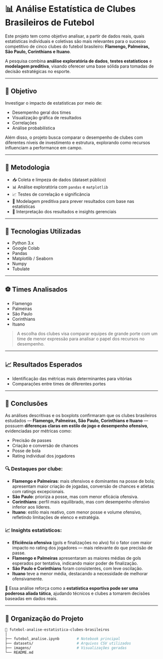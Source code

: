# 📊 Análise Estatística de Clubes Brasileiros de Futebol

Este projeto tem como objetivo analisar, a partir de dados reais, quais estatísticas individuais e coletivas são mais relevantes para o sucesso competitivo de cinco clubes do futebol brasileiro: **Flamengo, Palmeiras, São Paulo, Corinthians e Ituano**.  

A pesquisa combina **análise exploratória de dados**, **testes estatísticos** e **modelagem preditiva**, visando oferecer uma base sólida para tomadas de decisão estratégicas no esporte.

---

## 🎯 Objetivo

Investigar o impacto de estatísticas por meio de:
- Desempenho geral dos times
- Visualização gráfica de resultados
- Correlações
- Análise probabilística

Além disso, o projeto busca comparar o desempenho de clubes com diferentes níveis de investimento e estrutura, explorando como recursos influenciam a performance em campo.

---

## 🧠 Metodologia

- 📥 Coleta e limpeza de dados (dataset público)
- 📊 Análise exploratória com `pandas` e `matplotlib`
- 📈 Testes de correlação e significância
- 🤖 Modelagem preditiva para prever resultados com base nas estatísticas
- 🏁 Interpretação dos resultados e insights gerenciais

---

## 🧰 Tecnologias Utilizadas

- Python 3.x
- Google Colab
- Pandas
- Matplotlib / Seaborn
- Numpy
- Tubulate

---

## ⚽ Times Analisados

- Flamengo  
- Palmeiras  
- São Paulo  
- Corinthians  
- Ituano  

> A escolha dos clubes visa comparar equipes de grande porte com um time de menor expressão para analisar o papel dos recursos no desempenho.

---

## 📈 Resultados Esperados

- Identificação das métricas mais determinantes para vitórias
- Comparações entre times de diferentes portes

---

## 📌 Conclusões

As análises descritivas e os boxplots confirmaram que os clubes brasileiros estudados — **Flamengo, Palmeiras, São Paulo, Corinthians e Ituano** — possuem **diferenças claras em estilo de jogo e desempenho ofensivo**, evidenciadas por métricas como:

- Precisão de passes  
- Criação e conversão de chances  
- Posse de bola  
- Rating individual dos jogadores  

### 🔍 Destaques por clube:

- **Flamengo e Palmeiras**: mais ofensivos e dominantes na posse de bola; apresentam maior criação de jogadas, conversão de chances e atletas com ratings excepcionais.
- **São Paulo**: prioriza a posse, mas com menor eficácia ofensiva.
- **Corinthians**: perfil mais equilibrado, mas com desempenho ofensivo inferior aos líderes.
- **Ituano**: estilo mais reativo, com menor posse e volume ofensivo, refletindo limitações de elenco e estratégia.

### 📈 Insights estatísticos:

- **Eficiência ofensiva** (gols e finalizações no alvo) foi o fator com maior impacto no rating dos jogadores — mais relevante do que precisão de passe.
- **Flamengo e Palmeiras** apresentaram as maiores médias de gols esperados por tentativa, indicando maior poder de finalização.
- **São Paulo e Corinthians** foram consistentes, com leve oscilação.
- **Ituano** teve a menor média, destacando a necessidade de melhorar ofensivamente.

🔗 Essa análise reforça como a **estatística esportiva pode ser uma poderosa aliada tática**, ajudando técnicos e clubes a tomarem decisões baseadas em dados reais.

---

## 📂 Organização do Projeto


```bash
📁 futebol-analise-estatistica-clubes-brasileiros
│
├── futebol_analise.ipynb        # Notebook principal
├── datasets/                    # Arquivos CSV utilizados
├── imagens/                     # Visualizações geradas
└── README.md

